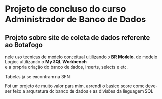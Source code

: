 # Projeto de concluso do curso Administrador de Banco de Dados

 ## Projeto sobre site de coleta de dados referente ao Botafogo
nele uso tecnicas de modelo conceitual ultilizando o **BR Modelo**, de modelo Logico ultilizando o **My SQL Workbench** \
e a propria criação do banco de dados, inserts, selects e etc.

Tabelas já se encontram na 3FN 

Foi um projeto de muito valor para mim, aprendi o basico sobre como deve-ser feito a arquitetura do banco de dados e as divisões da linguagem SQL

